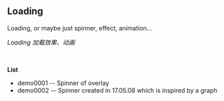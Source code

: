 ## Loading

Loading, or maybe just spinner, effect, animation...

*Loading 加载效果、动画*

&nbsp;

**List**

* demo0001 -- Spinner of overlay
* demo0002 -- Spinner created in 17.05.08 which is inspired by a graph
